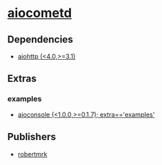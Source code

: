 # [aiocometd](https://pypi.org/project/aiocometd)

## Dependencies
- [aiohttp (<4.0,>=3.1)](packages/a/aiohttp.md)


## Extras

### examples
- [aioconsole (<1.0.0,>=0.1.7); extra=='examples'](packages/a/aioconsole.md)


## Publishers
- [robertmrk](https://pypi.org/user/robertmrk)

